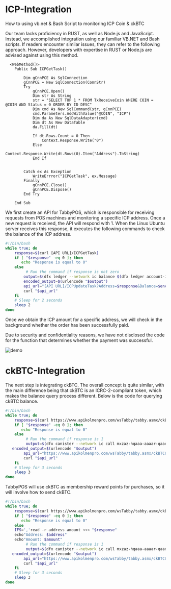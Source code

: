 # ICP-Integration
How to using vb.net & Bash Script to monitoring ICP Coin &amp; ckBTC

Our team lacks proficiency in RUST, as well as Node.js and JavaScript. Instead, we accomplished integration using our familiar VB.NET and Bash scripts. If readers encounter similar issues, they can refer to the following approach. However, developers with expertise in RUST or Node.js are advised against using this method.

```vb.net
  <WebMethod()>
    Public Sub ICPGetTask()

        Dim gCnnPCE As SqlConnection
        gCnnPCE = New SqlConnection(ConnStr)
        Try
            gCnnPCE.Open()
            Dim str As String
            str = "SELECT TOP 1 * FROM TxReceiveCoin WHERE COIN = @COIN AND Status = 0 ORDER BY ID DESC"
            Dim cmd As New SqlCommand(str, gCnnPCE)
            cmd.Parameters.AddWithValue("@COIN", "ICP")
            Dim da As New SqlDataAdapter(cmd)
            Dim dt As New DataTable
            da.Fill(dt)

            If dt.Rows.Count = 0 Then
                Context.Response.Write("0")
            Else
                Context.Response.Write(dt.Rows(0).Item("Address").ToString)
            End If


        Catch ex As Exception
            WriteErrror("ICPGetTask", ex.Message)
        Finally
            gCnnPCE.Close()
            gCnnPCE.Dispose()
        End Try

    End Sub
```

We first create an API for TabbyPOS, which is responsible for receiving requests from POS machines and monitoring a specific ICP address. Once a new request is received, the API will respond with 1. When the Linux Ubuntu server receives this response, it executes the following commands to check the balance of the ICP address.

```bash
#!/bin/bash
while true; do
    response=$(curl [API URL]/ICPGetTask)
    if [ "$response" -eq 0 ]; then
       echo "Response is equal to 0"
    else
         # Run the command if response is not zero
        output=$(dfx ledger --network ic balance $(dfx ledger account-id --of-principal "$response"))
        encoded_output=$(urlencode "$output")
        api_url="[API URL]/ICPUpdateTask?Address=$response&Balance=$encoded_output"
        curl "$api_url"       
    fi
    # Sleep for 2 seconds
    sleep 2
done
```

Once we obtain the ICP amount for a specific address, we will check in the background whether the order has been successfully paid.

Due to security and confidentiality reasons, we have not disclosed the code for the function that determines whether the payment was successful.

![demo](https://github.com/LEEKOHCHING/ICP-Integration/blob/main/ezgif-2-99f7e52fc4.gif)

# ckBTC-Integration
The next step is integrating ckBTC. The overall concept is quite similar, with the main difference being that ckBTC is an ICRC-2-compliant token, which makes the balance query process different. Below is the code for querying ckBTC balance.
```bash
#!/bin/bash
while true; do
    response=$(curl https://www.apikolmenpro.com/wsTabby/tabby.asmx/ckBTCGetTask)
    if [ "$response" -eq 0 ]; then
       echo "Response is equal to 0"
    else
         # Run the command if response is 1     
         output=$(dfx canister --network ic call mxzaz-hqaaa-aaaar-qaada-cai icrc1_balance_of "(record { owner = principal \""$response"\"; subaccount = null; })")
   encoded_output=$(urlencode "$output")
        api_url="https://www.apikolmenpro.com/wsTabby/tabby.asmx/ckBTCUpdateTask?Address=$response&Balance=$encoded_output"
        curl "$api_url"    
    fi
    # Sleep for 3 seconds
    sleep 3
done
```

TabbyPOS will use ckBTC as membership reward points for purchases, so it will involve how to send ckBTC.
```bash
#!/bin/bash
while true; do
    response=$(curl https://www.apikolmenpro.com/wsTabby/tabby.asmx/ckBTCGetTaskSendBTC)
    if [ "$response" -eq 0 ]; then
       echo "Response is equal to 0"
    else
	IFS=','read -r address amount <<< "$response"
	echo"Address: $address"
	echo"Amount: $amount"
         # Run the command if response is 1     
         output=$(dfx canister --network ic call mxzaz-hqaaa-aaaar-qaada-cai icrc1_transfer "(record { from_subaccount = null; to = record { owner = principal \""$address"\"; subaccount = null }; amount = $amount; })")
   encoded_output=$(urlencode "$output")
        api_url="https://www.apikolmenpro.com/wsTabby/tabby.asmx/ckBTCUpdateTaskSendBTC?Address=$response&Remarks=$encoded_output"
        curl "$api_url"    
    fi
    # Sleep for 3 seconds
    sleep 3
done
```

